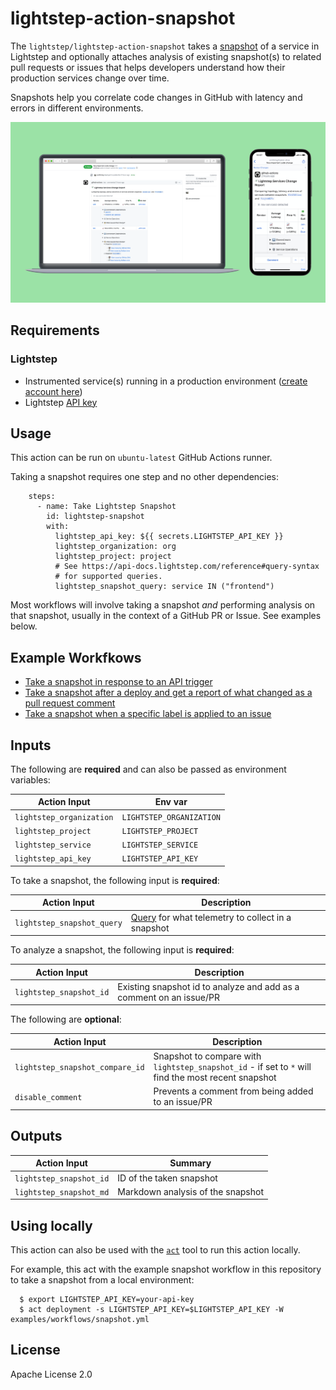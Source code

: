 # lightstep-action-snapshot

The `lightstep/lightstep-action-snapshot` takes a [snapshot](https://lightstep.com/blog/snapshots-detailed-system-behavior-saved-shareable/) of a service in Lightstep and optionally attaches analysis of existing snapshot(s) to related pull requests or issues that helps developers understand how their production services change over time.

Snapshots help you correlate code changes in GitHub with latency and errors in different environments.

![Example Output in a PR](./examples/example-screenshot.png)

## Requirements

### Lightstep

  * Instrumented service(s) running in a production environment ([create account here](https://app.lightstep.com/signup))
  * Lightstep [API key](https://docs.lightstep.com/docs/create-and-manage-api-keys)

## Usage

This action can be run on `ubuntu-latest` GitHub Actions runner.

Taking a snapshot requires one step and no other dependencies:

```
    steps:  
      - name: Take Lightstep Snapshot
        id: lightstep-snapshot
        with:
          lightstep_api_key: ${{ secrets.LIGHTSTEP_API_KEY }}
          lightstep_organization: org
          lightstep_project: project
          # See https://api-docs.lightstep.com/reference#query-syntax
          # for supported queries.
          lightstep_snapshot_query: service IN ("frontend")
```

Most workflows will involve taking a snapshot *and* performing analysis on that snapshot, usually in the context of a GitHub PR or Issue. See examples below.

## Example Workfkows

* [Take a snapshot in response to an API trigger](./examples/workflows/snapshot.yml)
* [Take a snapshot after a deploy and get a report of what changed as a pull request comment](./examples/workflows/after_deploy.yml)
* [Take a snapshot when a specific label is applied to an issue](./examples/workflows/snapshot_to_issue.yml)

## Inputs

The following are **required** and can also be passed as environment variables:

| Action Input             | Env var                   |
| ------------------------ | ------------------------- |
| `lightstep_organization` | `LIGHTSTEP_ORGANIZATION`  |
| `lightstep_project`      | `LIGHTSTEP_PROJECT`       |
| `lightstep_service`      | `LIGHTSTEP_SERVICE`       |
| `lightstep_api_key`      | `LIGHTSTEP_API_KEY`       |

To take a snapshot, the following input is **required**:

| Action Input               | Description                                                                                                |
| -------------------------- | ---------------------------------------------------------------------------------------------------------- |
| `lightstep_snapshot_query` | [Query](https://api-docs.lightstep.com/reference#query-syntax) for what telemetry to collect in a snapshot |

To analyze a snapshot, the following input is **required**:

| Action Input               | Description                                                         |
| -------------------------- | ------------------------------------------------------------------- |
| `lightstep_snapshot_id`    | Existing snapshot id to analyze and add as a comment on an issue/PR |


The following are **optional**:

| Action Input                    | Description                                         |
| ------------------------------- | --------------------------------------------------- |
| `lightstep_snapshot_compare_id` | Snapshot to compare with `lightstep_snapshot_id` - if set to `*` will find the most recent snapshot  |
| `disable_comment`               | Prevents a comment from being added to an issue/PR  |

## Outputs

| Action Input             | Summary                            |
| ------------------------ | ---------------------------------- |
| `lightstep_snapshot_id`  | ID of the taken snapshot           |
| `lightstep_snapshot_md`  | Markdown analysis of the snapshot  |


## Using locally

This action can also be used with the [`act`](https://github.com/nektos/act) tool to run this action locally.

For example, this act with the example snapshot workflow in this repository to take a snapshot from a local environment:

```
  $ export LIGHTSTEP_API_KEY=your-api-key
  $ act deployment -s LIGHTSTEP_API_KEY=$LIGHTSTEP_API_KEY -W examples/workflows/snapshot.yml
```

## License

Apache License 2.0
